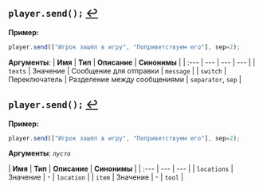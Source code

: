 ## `player.send();` [↩️](actions.md#действие-игрока---playeractionargs-)
**Пример:**
```js
player.send(["Игрок зашёл в игру", "Поприветствуем его"], sep=2);
```

**Аргументы**:
| **Имя** | **Тип** | **Описание** | **Синонимы** |
| :--- | --- | --- | --- |
| `texts` | Значение | Сообщение для отправки | `message` |
| `switch` | Переключатель | Разделение между сообщениями | `separator`, `sep` |

## `player.send();` [↩️](actions.md#действие-игрока---playeractionargs-)
**Пример:**
```js
player.send(["Игрок зашёл в игру", "Поприветствуем его"], sep=2);
```

**Аргументы**:
*`пусто`*

| **Имя** | **Тип** | **Описание** | **Синонимы** |
| :--- | --- | --- |
| `locations` | Значение | - | `location` |
| `item` | Значение | - | `tool` |
